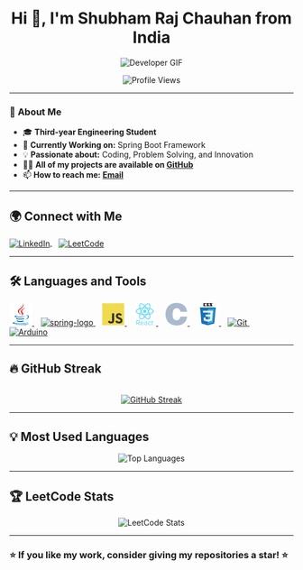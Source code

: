 <h1 align="center">Hi 👋, I'm Shubham Raj Chauhan from India</h1>

<p align="center">
  <img src="https://user-images.githubusercontent.com/55389276/140866485-8fb1c876-9a8f-4d6a-98dc-08c4981eaf70.gif" alt="Developer GIF" width="400">
</p>

<p align="center">
  <img src="https://komarev.com/ghpvc/?username=ShubhamRajChauhan&label=Profile%20views&color=0e75b6&style=flat" alt="Profile Views" />
</p>

---

### 🚀 **About Me**
- 🎓 **Third-year Engineering Student**
- 🔭 **Currently Working on:** Spring Boot Framework
- 💡 **Passionate about:** Coding, Problem Solving, and Innovation
- 👨‍💻 **All of my projects are available on [GitHub](https://github.com/ShubhamRajChauhan)**
- 📫 **How to reach me: [Email](mailto:shubhamrajchauhan07@gmail.com)** 

---

## 🌍 **Connect with Me**
<p align="left">
  <a href="https://www.linkedin.com/in/shubham-raj-chauhan-5a4aa5280/" target="_blank">
    <img align="center" src="https://raw.githubusercontent.com/rahuldkjain/github-profile-readme-generator/master/src/images/icons/Social/linked-in-alt.svg" alt="LinkedIn" height="30" width="40" />
  </a> &nbsp;&nbsp;
  <a href="https://leetcode.com/shubhamrajchauhan07/" target="_blank">
    <img align="center" src="https://raw.githubusercontent.com/rahuldkjain/github-profile-readme-generator/master/src/images/icons/Social/leet-code.svg" alt="LeetCode" height="30" width="40" />
  </a>
</p>

---

## 🛠 **Languages and Tools**
<p align="left">
  <a href="https://www.java.com" target="_blank"> 
    <img src="https://raw.githubusercontent.com/devicons/devicon/master/icons/java/java-original.svg" alt="Java" width="40" height="40"/> 
  </a> &nbsp;&nbsp;
  <a href="https://spring.io/projects/spring-boot" target="_blank"> 
    <img src="https://img.icons8.com/color/48/spring-logo.png" alt="spring-logo" width="40" height="40"/> 
  </a> &nbsp;&nbsp;
  <a href="https://developer.mozilla.org/en-US/docs/Web/JavaScript" target="_blank"> 
    <img src="https://raw.githubusercontent.com/devicons/devicon/master/icons/javascript/javascript-original.svg" alt="JavaScript" width="40" height="40"/> 
  </a> &nbsp;&nbsp;
  <a href="https://reactjs.org/" target="_blank"> 
    <img src="https://raw.githubusercontent.com/devicons/devicon/master/icons/react/react-original-wordmark.svg" alt="React" width="40" height="40"/> 
  </a> &nbsp;&nbsp;
  <a href="https://www.cprogramming.com/" target="_blank"> 
    <img src="https://raw.githubusercontent.com/devicons/devicon/master/icons/c/c-original.svg" alt="C" width="40" height="40"/> 
  </a> &nbsp;&nbsp;
  <a href="https://www.w3schools.com/css/" target="_blank"> 
    <img src="https://raw.githubusercontent.com/devicons/devicon/master/icons/css3/css3-original-wordmark.svg" alt="CSS3" width="40" height="40"/> 
  </a> &nbsp;&nbsp;
  <a href="https://git-scm.com/" target="_blank"> 
    <img src="https://www.vectorlogo.zone/logos/git-scm/git-scm-icon.svg" alt="Git" width="40" height="40"/> 
  </a> &nbsp;&nbsp;
  <a href="https://www.arduino.cc/" target="_blank"> 
    <img src="https://cdn.worldvectorlogo.com/logos/arduino-1.svg" alt="Arduino" width="40" height="40"/> 
  </a> 
</p>

---

## 🔥 **GitHub Streak**
<p align="center">
  <!-- Main Streak Image with Cache Refresh -->
<!--   <img src="https://github-readme-streak-stats.herokuapp.com/?user=ShubhamRajChauhan&theme=dark&v=1" alt="GitHub Streak" /> -->
  <br>
  <!-- Alternative Streak Stats -->
  <a href="https://github.com/ShubhamRajChauhan">
    <img src="https://streak-stats.demolab.com/?user=ShubhamRajChauhan&theme=dark" alt="GitHub Streak" />
  </a>
</p>

---



## 💡 **Most Used Languages**
<p align="center">
  <img src="https://github-readme-stats.vercel.app/api/top-langs/?username=ShubhamRajChauhan&layout=compact&theme=dark&hide_border=false" alt="Top Languages" />
</p>

---

## 🏆 **LeetCode Stats**
<p align="center">
  <img src="https://leetcard.jacoblin.cool/shubhamrajchauhan07?theme=dark" alt="LeetCode Stats">
</p>

---


### ⭐ **If you like my work, consider giving my repositories a star!** ⭐


